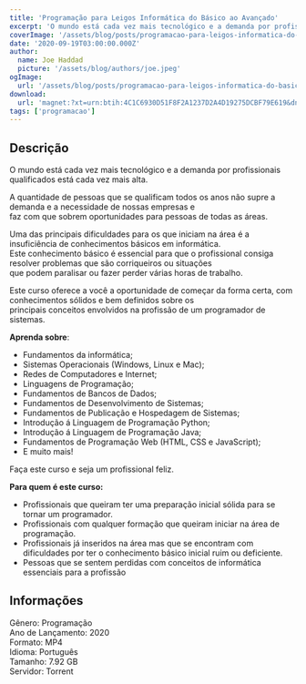 ```yaml
---
title: 'Programação para Leigos Informática do Básico ao Avançado'
excerpt: 'O mundo está cada vez mais tecnológico e a demanda por profissionais qualificados está cada vez mais alta.  A quantidade de pessoas que se qualificam todos os anos não supre a demanda e a necessidade de nossas empresas e faz com que sobrem oportunidades para pessoas de todas as ár'
coverImage: '/assets/blog/posts/programacao-para-leigos-informatica-do-basico-ao-avancado.jpg'
date: '2020-09-19T03:00:00.000Z'
author:
  name: Joe Haddad
  picture: '/assets/blog/authors/joe.jpeg'
ogImage:
  url: '/assets/blog/posts/programacao-para-leigos-informatica-do-basico-ao-avancado.jpg'
download:
  url: 'magnet:?xt=urn:btih:4C1C6930D51F8F2A1237D2A4D19275DCBF79E619&dn=Programa%c3%a7%c3%a3o%20para%20Leigos%20-%20Inform%c3%a1tica%20do%20B%c3%a1sico%20ao%20Avan%c3%a7ado%20-%20Geek%20University&tr=udp%3a%2f%2ftracker.openbittorrent.com%3a1337%2fannounce&tr=udp%3a%2f%2ftracker.opentrackr.org%3a1337%2fannounce'
tags: ['programacao']
---
```

<h2>Descrição</h2>
<p></p><p>O mundo está cada vez mais tecnológico e a demanda por profissionais qualificados está cada vez mais alta.</p><p>A quantidade de pessoas que se qualificam todos os anos não supre a demanda e a necessidade de nossas empresas e<br/>faz com que sobrem oportunidades para pessoas de todas as áreas.</p><p>Uma das principais dificuldades para os que iniciam na área é a insuficiência de conhecimentos básicos em informática.<br/>Este conhecimento básico é essencial para que o profissional consiga resolver problemas que são corriqueiros ou situações<br/>que podem paralisar ou fazer perder várias horas de trabalho.</p><p>Este curso oferece a você a oportunidade de começar da forma certa, com conhecimentos sólidos e bem definidos sobre os<br/>principais conceitos envolvidos na profissão de um programador de sistemas.</p><p class="has-medium-font-size"><strong>Aprenda sobre</strong>:</p><ul><li>Fundamentos da informática;</li><li>Sistemas Operacionais (Windows, Linux e Mac);</li><li>Redes de Computadores e Internet;</li><li>Linguagens de Programação;</li><li>Fundamentos de Bancos de Dados;</li><li>Fundamentos de Desenvolvimento de Sistemas;</li><li>Fundamentos de Publicação e Hospedagem de Sistemas;</li><li>Introdução á Linguagem de Programação Python;</li><li>Introdução á Linguagem de Programação Java;</li><li>Fundamentos de Programação Web (HTML, CSS e JavaScript);</li><li>E muito mais!</li></ul><p>Faça este curso e seja um profissional feliz.</p><p class="has-medium-font-size"><strong>Para quem é este curso:</strong></p><ul><li>Profissionais que queiram ter uma preparação inicial sólida para se tornar um programador.</li><li>Profissionais com qualquer formação que queiram iniciar na área de programação.</li><li>Profissionais já inseridos na área mas que se encontram com dificuldades por ter o conhecimento básico inicial ruim ou deficiente.</li><li>Pessoas que se sentem perdidas com conceitos de informática essenciais para a profissão</li></ul><h2>Informações</h2><p>Gênero: Programação<br/>Ano de Lançamento: 2020<br/>Formato: MP4<br/>Idioma: Português<br/>Tamanho: 7.92 GB<br/>Servidor: Torrent</p>